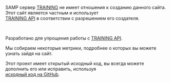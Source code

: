 <p style={{textAlign: 'center'}}>SAMP сервер <a href="https://training-server.com/" target="_blank" rel="noopener noreferrer">TRAINING</a> не имеет отношения к созданию данного сайта. Этот сайт является частным и использует<br /><a href="https://forum.training-server.com/d/3921-training-api" target="_blank" rel="noopener noreferrer">TRAINING API</a> в соответствии с разрешением его создателя.</p><br />
              <p>Разработано для упрощения работы с <a href="https://forum.training-server.com/d/3921-training-api" target="_blank" rel="noopener noreferrer">TRAINING API</a>.</p>
              <p>Мы собираем некоторые метрики, подробнее о которых вы можете узнать зайдя на сайт.</p>
              <p>Этот проект имеет открытый исходный код, вы всегда можете дополнить его или исправить, используя<br /><a href="https://github.com/1dontkillme/trainingchecker" target="_blank" rel="noopener noreferrer"><BiLogoGithub /> исходный код на GitHub</a>.</p><br />
